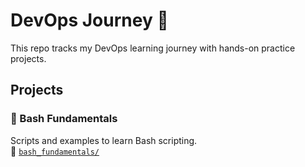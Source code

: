 # DevOps Journey 🚀

This repo tracks my DevOps learning journey with hands-on practice projects.

## Projects

### 🐚 Bash Fundamentals
Scripts and examples to learn Bash scripting.  
📁 [`bash_fundamentals/`](./bash_fundamentals)
